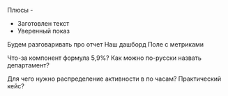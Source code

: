 Плюсы - 
- Заготовлен текст
- Уверенный показ

Будем разговаривать про отчет
Наш дашборд
Поле с метриками

Что-за компонент формула 5,9%?
Как можно по-русски назвать департамент?

Для чего нужно распределение активности в по часам? Практический кейс?